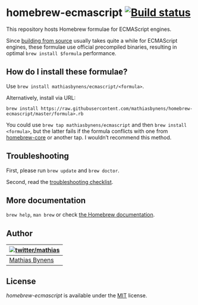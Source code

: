 # homebrew-ecmascript [![Build status](https://travis-ci.org/mathiasbynens/homebrew-ecmascript.svg?branch=master)](https://travis-ci.org/mathiasbynens/homebrew-ecmascript)

This repository hosts Homebrew formulae for ECMAScript engines.

Since [building from source](https://github.com/Homebrew/brew/blob/master/docs/Acceptable-Formulae.md#we-dont-like-binary-formulae) usually takes quite a while for ECMAScript engines, these formulae use official precompiled binaries, resulting in optimal `brew install $formula` performance.

## How do I install these formulae?

Use `brew install mathiasbynens/ecmascript/<formula>`.

Alternatively, install via URL:

```
brew install https://raw.githubusercontent.com/mathiasbynens/homebrew-ecmascript/master/formula>.rb
```

You could use `brew tap mathiasbynens/ecmascript` and then `brew install <formula>`, but the latter fails if the formula conflicts with one from [homebrew-core](https://github.com/Homebrew/homebrew-core) or another tap. I wouldn’t recommend this method.

## Troubleshooting

First, please run `brew update` and `brew doctor`.

Second, read the [troubleshooting checklist](https://github.com/Homebrew/brew/blob/master/docs/Troubleshooting.md#troubleshooting).

## More documentation

`brew help`, `man brew` or check [the Homebrew documentation](https://github.com/Homebrew/brew/tree/master/docs#readme).

## Author

| [![twitter/mathias](https://gravatar.com/avatar/24e08a9ea84deb17ae121074d0f17125?s=70)](https://twitter.com/mathias "Follow @mathias on Twitter") |
|---|
| [Mathias Bynens](https://mathiasbynens.be/) |

## License

_homebrew-ecmascript_ is available under the [MIT](https://mths.be/mit) license.
